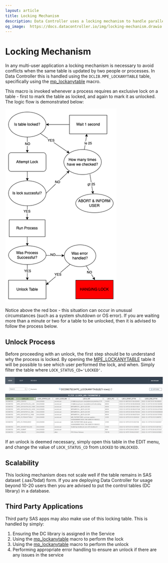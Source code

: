 ```yaml
---
layout: article
title: Locking Mechanism
description: Data Controller uses a locking mechanism to handle parallel updates to the same table by different users. This mechanism is also available to non-DC applications.
og_image:  https://docs.datacontroller.io/img/locking-mechanism.drawio.png
---
```


# Locking Mechanism

In any multi-user application a locking mechanism is necessary to avoid conflicts when the same table is updated by two people or processes.  In Data Controller this is handled using the `DCLIB.MPE_LOCKANYTABLE` table, specifically using the [mp_lockanytable](https://core.sasjs.io/mp__lockanytable_8sas.html) macro.

This macro is invoked whenever a process requires an exclusive lock on a table - first to mark the table as locked, and again to mark it as unlocked.  The logic flow is demonstrated below:

![lockanytable logic](/img/locking-mechanism.drawio.png)

Notice above the red box - this situation can occur in unusual circumstances (such as a system shutdown or OS error).  If you are waiting more than a minute or two for a table to be unlocked, then it is advised to follow the process below.

## Unlock Process

Before proceeding with an unlock, the first step should be to understand why the process is locked.  By opening the [MPE_LOCKANYTABLE](/locking-mechanism) table it will be possible to see which user performed the lock, and when.  Simply filter the table where `LOCK_STATUS_CD='LOCKED'`.

![](/img/mpe_lockanytable.png)

If an unlock is deemed necessary, simply open this table in the EDIT menu, and change the value of `LOCK_STATUS_CD` from `LOCKED` to `UNLOCKED`.

## Scalability

This locking mechanism does not scale well if the table remains in SAS dataset (.sas7bdat) form.  If you are deploying Data Controller for usage beyond 10-20 users then you are advised to put the control tables (DC library) in a database.

## Third Party Applications

Third party SAS apps may also make use of this locking table.  This is handled by simply:

1. Ensuring the DC library is assigned in the Service
2. Using the [mp_lockanytable](https://core.sasjs.io/mp__lockanytable_8sas.html) macro to perform the lock
3. Using the [mp_lockanytable](https://core.sasjs.io/mp__lockanytable_8sas.html) macro to perform the unlock
4. Performing appropriate error handling to ensure an unlock if there are any issues in the service
